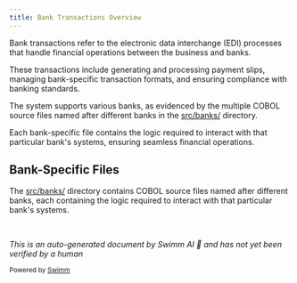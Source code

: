 ```yaml
---
title: Bank Transactions Overview
---
```

Bank transactions refer to the electronic data interchange (EDI) processes that handle financial operations between the business and banks.

These transactions include generating and processing payment slips, managing bank-specific transaction formats, and ensuring compliance with banking standards.

The system supports various banks, as evidenced by the multiple COBOL source files named after different banks in the <SwmPath>[src/banks/](src/banks/)</SwmPath> directory.

Each bank-specific file contains the logic required to interact with that particular bank's systems, ensuring seamless financial operations.

## Bank-Specific Files

The <SwmPath>[src/banks/](src/banks/)</SwmPath> directory contains COBOL source files named after different banks, each containing the logic required to interact with that particular bank's systems.

&nbsp;

*This is an auto-generated document by Swimm AI 🌊 and has not yet been verified by a human*

<SwmMeta version="3.0.0" repo-id="Z2l0aHViJTNBJTNBa2VsbG8lM0ElM0Fzd2ltbWlv" repo-name="kello"><sup>Powered by [Swimm](/)</sup></SwmMeta>

